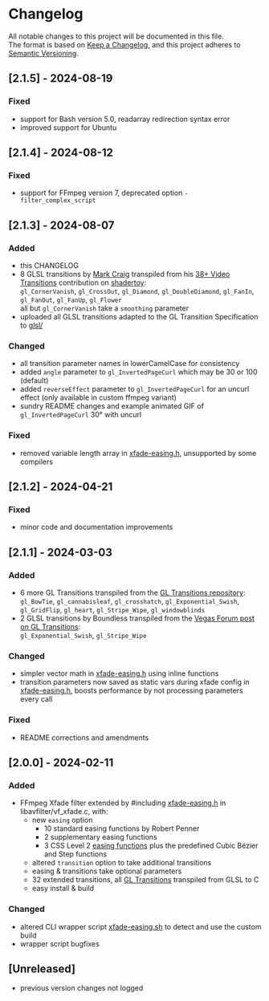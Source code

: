 # Changelog

All notable changes to this project will be documented in this file.  
The format is based on [Keep a Changelog](https://keepachangelog.com/en/1.1.0/),
and this project adheres to [Semantic Versioning](https://semver.org/spec/v2.0.0.html).

## [2.1.5] - 2024-08-19

### Fixed

- support for Bash version 5.0, readarray redirection syntax error
- improved support for Ubuntu

## [2.1.4] - 2024-08-12

### Fixed

- support for FFmpeg version 7, deprecated option `-filter_complex_script`

## [2.1.3] - 2024-08-07

### Added

- this CHANGELOG
- 8 GLSL transitions by [Mark Craig](https://www.youtube.com/MrMcSoftware) transpiled from his [38+ Video Transitions](https://www.shadertoy.com/view/NdGfzG) contribution on [shadertoy](https://www.shadertoy.com/):  
  `gl_CornerVanish`, `gl_CrossOut`, `gl_Diamond`, `gl_DoubleDiamond`, `gl_FanIn`, `gl_FanOut`, `gl_FanUp`, `gl_Flower`  
  all but `gl_CornerVanish` take a `smoothing` parameter
- uploaded all GLSL transitions adapted to the GL Transition Specification to [glsl/](glsl/)

### Changed

- all transition parameter names in lowerCamelCase for consistency
- added `angle` parameter to `gl_InvertedPageCurl` which may be 30 or 100 (default)
- added `reverseEffect` parameter to `gl_InvertedPageCurl` for an uncurl effect (only available in custom ffmpeg variant)
- sundry README changes and example animated GIF of `gl_InvertedPageCurl` 30° with uncurl

### Fixed

- removed variable length array in [xfade-easing.h](src/xfade-easing.h), unsupported by some compilers

## [2.1.2] - 2024-04-21

### Fixed

- minor code and documentation improvements

## [2.1.1] - 2024-03-03

### Added

- 6 more GL Transitions transpiled from the [GL Transitions repository](https://github.com/gl-transitions/gl-transitions):  
  `gl_BowTie`, `gl_cannabisleaf`, `gl_crosshatch`, `gl_Exponential_Swish`, `gl_GridFlip`, `gl_heart`, `gl_Stripe_Wipe`, `gl_windowblinds`
- 2 GLSL transitions by Boundless transpiled from the [Vegas Forum post on GL Transitions](https://www.vegascreativesoftware.info/us/forum/gl-transitions-gallery-sharing-place-share-the-code-here--133472/):  
  `gl_Exponential_Swish`, `gl_Stripe_Wipe`

### Changed

- simpler vector math in [xfade-easing.h](src/xfade-easing.h) using inline functions
- transition parameters now saved as static vars during xfade config in [xfade-easing.h](src/xfade-easing.h),
  boosts performance by not processing parameters every call

### Fixed

- README corrections and amendments

## [2.0.0] - 2024-02-11

### Added

- FFmpeg Xfade filter extended by #including [xfade-easing.h](src/xfade-easing.h) in libavfilter/vf_xfade.c, with:
  - new `easing` option
    - 10 standard easing functions by Robert Penner
    - 2 supplementary easing functions
    - 3 CSS Level 2 [easing functions](https://developer.mozilla.org/en-US/docs/Web/CSS/easing-function)
      plus the predefined Cubic Bézier and Step functions
  - altered `transition` option to take additional transitions
  - easing & transitions take optional parameters
  - 32 extended transitions, all [GL Transitions](https://gl-transitions.com/gallery) transpiled from GLSL to C
  - easy install & build

### Changed

- altered CLI wrapper script [xfade-easing.sh](src/xfade-easing.sh) to detect and use the custom build
- wrapper script bugfixes

## [Unreleased]

- previous version changes not logged
